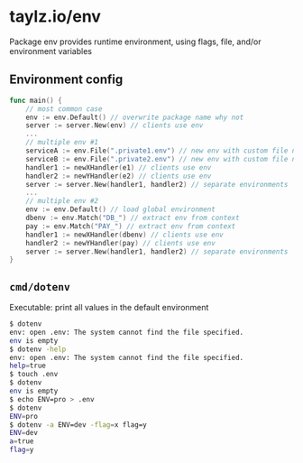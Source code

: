 # taylz.io/env

Package env provides runtime environment, using flags, file, and/or environment variables

## Environment config

```go
func main() {
	// most common case
	env := env.Default() // overwrite package name why not
	server := server.New(env) // clients use env
	...
	// multiple env #1
	serviceA := env.File(".private1.env") // new env with custom file name
	serviceB := env.File(".private2.env") // new env with custom file name
	handler1 := newXHandler(e1) // clients use env
	handler2 := newYHandler(e2) // clients use env
	server := server.New(handler1, handler2) // separate environments
	...
	// multiple env #2
	env := env.Default() // load global environment
	dbenv := env.Match("DB_") // extract env from context
	pay := env.Match("PAY_") // extract env from context
	handler1 := newXHandler(dbenv) // clients use env
	handler2 := newYHandler(pay) // clients use env
	server := server.New(handler1, handler2) // separate environments
}
```

## `cmd/dotenv`

Executable: print all values in the default environment

```sh
$ dotenv
env: open .env: The system cannot find the file specified.
env is empty
$ dotenv -help
env: open .env: The system cannot find the file specified.
help=true
$ touch .env
$ dotenv
env is empty
$ echo ENV=pro > .env
$ dotenv
ENV=pro
$ dotenv -a ENV=dev -flag=x flag=y
ENV=dev
a=true
flag=y
```
